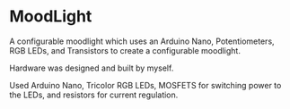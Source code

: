 # MoodLight
A configurable moodlight which uses an Arduino Nano, Potentiometers, RGB LEDs, and Transistors to create a configurable moodlight.


Hardware was designed and built by myself. 

Used Arduino Nano, Tricolor RGB LEDs, MOSFETS for switching power to the LEDs, and resistors for current regulation.
